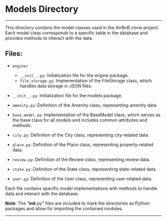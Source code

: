 # Models Directory
---

This directory contains the model classes used in the AirBnB clone project. Each model class corresponds to a specific table in the database and provides methods to interact with the data.

## Files:

- `engine/`
  - `__init__.py`: Initialization file for the engine package.
  - `file_storage.py`: Implementation of the FileStorage class, which handles data storage in JSON files.

- `__init__.py`: Initialization file for the models package.

- `amenity.py`: Definition of the Amenity class, representing amenity data.

- `base_model.py`: Implementation of the BaseModel class, which serves as the base class for all models and includes common attributes and methods.

- `city.py`: Definition of the City class, representing city-related data.

- `place.py`: Definition of the Place class, representing property-related data.

- `review.py`: Definition of the Review class, representing review data.

- `state.py`: Definition of the State class, representing state-related data.

- `user.py`: Definition of the User class, representing user-related data.

Each file contains specific model implementations with methods to handle data and interact with the database.

**Note**: The "__init__.py" files are included to mark the directories as Python packages and allow for importing the contained modules.

---

